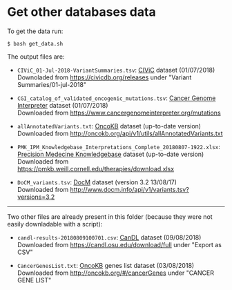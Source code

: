 # Get other databases data

To get the data run:
```shell
$ bash get_data.sh
```

The output files are:

* `CIViC_01-Jul-2018-VariantSummaries.tsv`: [CIViC](https://github.com/ElsaB/impact-annotator/blob/master/doc/biblio/variant_annotation_databases.md#civic) dataset (01/07/2018)  
Downoladed from https://civicdb.org/releases under "Variant Summaries/01-jul-2018"

* `CGI_catalog_of_validated_oncogenic_mutations.tsv`: [Cancer Genome Interpreter](https://github.com/ElsaB/impact-annotator/blob/master/doc/biblio/variant_annotation_databases.md#cancer-genome-interpreter) dataset (01/07/2018)  
Downloaded from https://www.cancergenomeinterpreter.org/mutations

* `allAnnotatedVariants.txt`: [OncoKB](https://github.com/ElsaB/impact-annotator/blob/master/doc/biblio/variant_annotation_databases.md#oncokb) dataset (up-to-date version)  
Downloaded from http://oncokb.org/api/v1/utils/allAnnotatedVariants.txt

* `PMK_IPM_Knowledgebase_Interpretations_Complete_20180807-1922.xlsx`: [Precision Medecine Knowledgebase](https://github.com/ElsaB/impact-annotator/blob/master/doc/biblio/variant_annotation_databases.md#precision-medicine-knowledgebase) dataset (up-to-date version)  
Downloaded from https://pmkb.weill.cornell.edu/therapies/download.xlsx

* `DoCM_variants.tsv`: [DocM](https://github.com/ElsaB/impact-annotator/blob/master/doc/biblio/variant_annotation_databases.md#docm) dataset (version 3.2 13/08/17)  
Downloaded from http://www.docm.info/api/v1/variants.tsv?versions=3.2

***

Two other files are already present in this folder (because they were not easily downladable with a script):

* `candl-results-20180809100701.csv`: [CanDL](https://github.com/ElsaB/impact-annotator/blob/master/doc/biblio/variant_annotation_databases.md#candl) dataset (09/08/2018)  
Downloaded from https://candl.osu.edu/download/full under "Export as CSV"

* `CancerGenesList.txt`: [OncoKB](https://github.com/ElsaB/impact-annotator/blob/master/doc/biblio/variant_annotation_databases.md#oncokb) genes list dataset (03/08/2018)  
Downloaded from http://oncokb.org/#/cancerGenes under "CANCER GENE LIST"